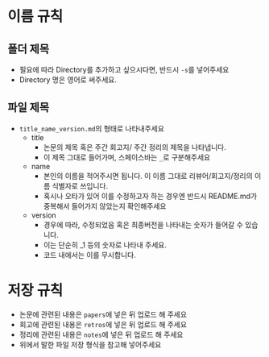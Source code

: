 
# 이름 규칙

## 폴더 제목

- 필요에 따라 Directory를 추가하고 싶으시다면, 반드시 `-s`를 넣어주세요
- Directory 명은 영어로 써주세요.

## 파일 제목

- `title_name_version.md`의 형태로 나타내주세요
    - title
        - 논문의 제목 혹은 주간 회고지/ 주간 정리의 제목을 나타냅니다.
        - 이 제목 그대로 들어가며, 스페이스바는 `_`로 구분해주세요
    - name
        - 본인의 이름을 적어주시면 됩니다. 이 이름 그대로 리뷰어/회고지/정리의 이름 식별자로 쓰입니다.
        - 혹시나 오타가 있어 이를 수정하고자 하는 경우엔 반드시 README.md가 중복해서 들어가지 않았는지 확인해주세요
    - version
        - 경우에 따라, 수정되었음 혹은 최종버전을 나타내는 숫자가 들어갈 수 있습니다.
        - 이는 단순히 _1 등의 숫자로 나타내 주세요.
        - 코드 내에서는 이를 무시합니다.

# 저장 규칙

- 논문에 관련된 내용은 `papers`에 넣은 뒤 업로드 해 주세요
- 회고에 관련된 내용은 `retros`에 넣은 뒤 업로드 해 주세요
- 정리에 관련된 내용은 `notes`에 넣은 뒤 업로드 해 주세요
- 위에서 말한 파일 저장 형식을 참고해 넣어주세요
